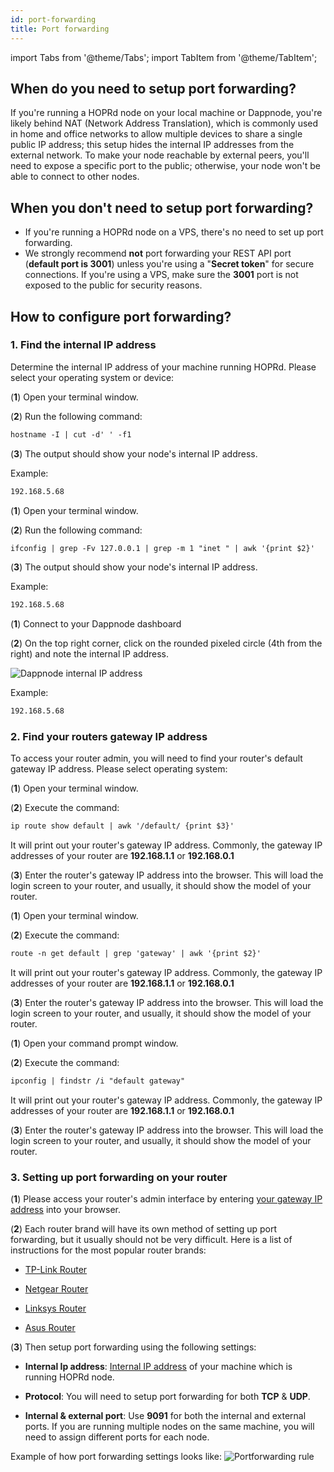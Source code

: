 ```yaml
---
id: port-forwarding
title: Port forwarding
---
```


import Tabs from '@theme/Tabs';
import TabItem from '@theme/TabItem';

## When do you need to setup port forwarding?

If you're running a HOPRd node on your local machine or Dappnode, you're likely behind NAT (Network Address Translation), which is commonly used in home and office networks to allow multiple devices to share a single public IP address; this setup hides the internal IP addresses from the external network. To make your node reachable by external peers, you'll need to expose a specific port to the public; otherwise, your node won't be able to connect to other nodes.

## When you don't need to setup port forwarding?

- If you're running a HOPRd node on a VPS, there's no need to set up port forwarding.
- We strongly recommend **not** port forwarding your REST API port (**default port is 3001**) unless you're using a "**Secret token**" for secure connections. If you're using a VPS, make sure the **3001** port is not exposed to the public for security reasons.

## How to configure port forwarding?

### 1. Find the internal IP address

Determine the internal IP address of your machine running HOPRd. Please select your operating system or device:

<Tabs>
<TabItem value="linux_port_forwarding" label="Linux">

(**1**) Open your terminal window.

(**2**) Run the following command:

```md
hostname -I | cut -d' ' -f1
```

(**3**) The output should show your node's internal IP address.

Example:

```md
192.168.5.68
``` 
</TabItem>
<TabItem value="macOS_port_forwarding" label="macOS">

(**1**) Open your terminal window.

(**2**) Run the following command:

```md
ifconfig | grep -Fv 127.0.0.1 | grep -m 1 "inet " | awk '{print $2}'
```

(**3**) The output should show your node's internal IP address.

Example:

```md
192.168.5.68
```
</TabItem>
<TabItem value="dappnode_port_forwarding" label="Dappnode">

(**1**) Connect to your Dappnode dashboard

(**2**) On the top right corner, click on the rounded pixeled circle (4th from the right) and note the internal IP address.

![Dappnode internal IP address](/img/node/dappnode-internal-ip.png)

Example:

```md
192.168.5.68
```
</TabItem>
</Tabs>

### 2. Find your routers gateway IP address

To access your router admin, you will need to find your router's default gateway IP address. Please select operating system:

<Tabs>

<TabItem value="linux_router_gateway" label="Linux">

(**1**) Open your terminal window.

(**2**) Execute the command: 

```md
ip route show default | awk '/default/ {print $3}'
```

It will print out your router's gateway IP address. Commonly, the gateway IP addresses of your router are **192.168.1.1** or **192.168.0.1**

(**3**) Enter the router's gateway IP address into the browser. This will load the login screen to your router, and usually, it should show the model of your router.

</TabItem>
<TabItem value="mac_router_gateway" label="macOS">

(**1**) Open your terminal window.

(**2**) Execute the command: 

```md
route -n get default | grep 'gateway' | awk '{print $2}'
```

It will print out your router's gateway IP address. Commonly, the gateway IP addresses of your router are **192.168.1.1** or **192.168.0.1**

(**3**) Enter the router's gateway IP address into the browser. This will load the login screen to your router, and usually, it should show the model of your router.

</TabItem>
<TabItem value="windows_router_gateway" label="Windows">

(**1**) Open your command prompt window.

(**2**) Execute the command: 

```md
ipconfig | findstr /i "default gateway"
```

It will print out your router's gateway IP address. Commonly, the gateway IP addresses of your router are **192.168.1.1** or **192.168.0.1**

(**3**) Enter the router's gateway IP address into the browser. This will load the login screen to your router, and usually, it should show the model of your router.

</TabItem>
</Tabs> 

### 3. Setting up port forwarding on your router

(**1**) Please access your router's admin interface by entering [your gateway IP address](./port-forwarding.md#2-find-your-routers-gateway-ip-address) into your browser.

(**2**) Each router brand will have its own method of setting up port forwarding, but it usually should not be very difficult. Here is a list of instructions for the most popular router brands:

- [TP-Link Router](https://www.tp-link.com/us/support/faq/134/)

- [Netgear Router](https://kb.netgear.com/24290/How-do-I-add-a-custom-port-forwarding-service-on-my-NETGEAR-router)

- [Linksys Router](https://www.linksys.com/dk/support-article/?articleNum=138535)

- [Asus Router](https://www.asus.com/support/FAQ/1037906/)

(**3**) Then setup port forwarding using the following settings:

- **Internal Ip address**: [Internal IP address](./port-forwarding.md#1-find-the-internal-ip-address) of your machine which is running HOPRd node.

- **Protocol**: You will need to setup port forwarding for both **TCP** & **UDP**.

- **Internal & external port**: Use **9091** for both the internal and external ports. If you are running multiple nodes on the same machine, you will need to assign different ports for each node.

Example of how port forwarding settings looks like:
![Portforwarding rule](/img/node/asus-port-forwarding.png)